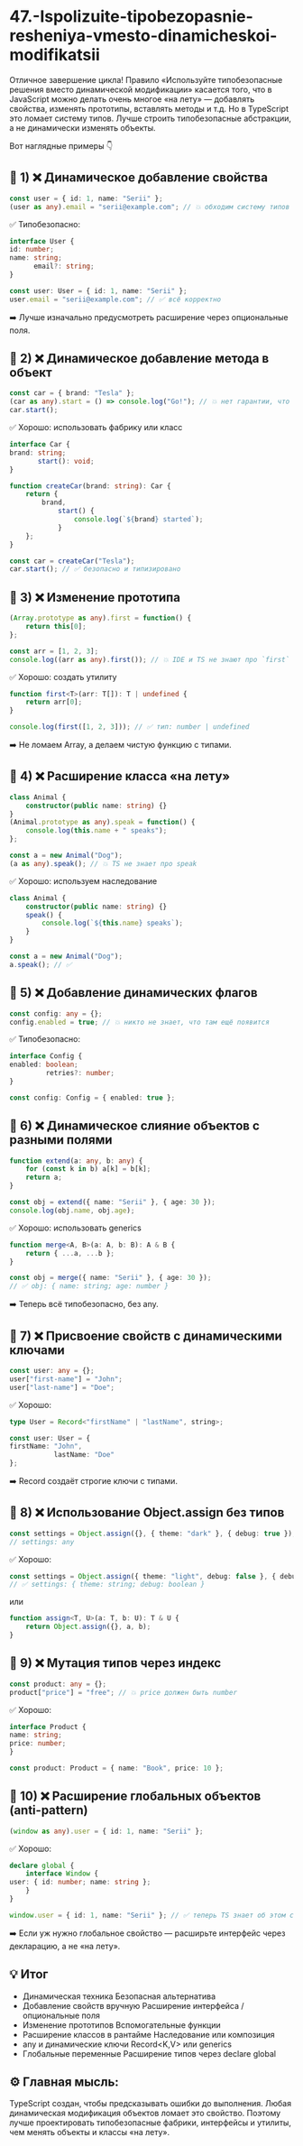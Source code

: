 # 47.-Ispolizuite-tipobezopasnie-resheniya-vmesto-dinamicheskoi-modifikatsii

Отличное завершение цикла!
Правило «Используйте типобезопасные решения вместо динамической модификации» касается того,
что в JavaScript можно делать очень многое «на лету» — добавлять свойства, изменять прототипы,
вставлять методы и т.д. Но в TypeScript это ломает систему типов.
Лучше строить типобезопасные абстракции, а не динамически изменять объекты.

Вот наглядные примеры 👇

## 🔹 1) ❌ Динамическое добавление свойства

```ts
const user = { id: 1, name: "Serii" };
(user as any).email = "serii@example.com"; // 💥 обходим систему типов
```


✅ Типобезопасно:

```ts
interface User {
id: number;
name: string;
      email?: string;
}

const user: User = { id: 1, name: "Serii" };
user.email = "serii@example.com"; // ✅ всё корректно
```


➡️ Лучше изначально предусмотреть расширение через опциональные поля.

## 🔹 2) ❌ Динамическое добавление метода в объект

```ts
const car = { brand: "Tesla" };
(car as any).start = () => console.log("Go!"); // 💥 нет гарантии, что метод существует
car.start();
```


✅ Хорошо: использовать фабрику или класс

```ts
interface Car {
brand: string;
       start(): void;
}

function createCar(brand: string): Car {
    return {
        brand,
            start() {
                console.log(`${brand} started`);
            }
    };
}

const car = createCar("Tesla");
car.start(); // ✅ безопасно и типизировано
```

## 🔹 3) ❌ Изменение прототипа

```ts
(Array.prototype as any).first = function() {
    return this[0];
};

const arr = [1, 2, 3];
console.log((arr as any).first()); // 💥 IDE и TS не знают про `first`
```


✅ Хорошо: создать утилиту

```ts
function first<T>(arr: T[]): T | undefined {
    return arr[0];
}

console.log(first([1, 2, 3])); // ✅ тип: number | undefined
```


➡️ Не ломаем Array, а делаем чистую функцию с типами.

## 🔹 4) ❌ Расширение класса «на лету»

```ts
class Animal {
    constructor(public name: string) {}
}
(Animal.prototype as any).speak = function() {
    console.log(this.name + " speaks");
};

const a = new Animal("Dog");
(a as any).speak(); // 💥 TS не знает про speak
```


✅ Хорошо: используем наследование

```ts
class Animal {
    constructor(public name: string) {}
    speak() {
        console.log(`${this.name} speaks`);
    }
}

const a = new Animal("Dog");
a.speak(); // ✅
```

## 🔹 5) ❌ Добавление динамических флагов

```ts
const config: any = {};
config.enabled = true; // 💥 никто не знает, что там ещё появится
```


✅ Типобезопасно:

```ts
interface Config {
enabled: boolean;
         retries?: number;
}

const config: Config = { enabled: true };
```

## 🔹 6) ❌ Динамическое слияние объектов с разными полями

```ts
function extend(a: any, b: any) {
    for (const k in b) a[k] = b[k];
    return a;
}

const obj = extend({ name: "Serii" }, { age: 30 });
console.log(obj.name, obj.age);
```


✅ Хорошо: использовать generics

```ts
function merge<A, B>(a: A, b: B): A & B {
    return { ...a, ...b };
}

const obj = merge({ name: "Serii" }, { age: 30 });
// ✅ obj: { name: string; age: number }
```


➡️ Теперь всё типобезопасно, без any.

## 🔹 7) ❌ Присвоение свойств с динамическими ключами

```ts
const user: any = {};
user["first-name"] = "John";
user["last-name"] = "Doe";
```


✅ Хорошо:

```ts
type User = Record<"firstName" | "lastName", string>;

const user: User = {
firstName: "John",
           lastName: "Doe"
};
```


➡️ Record создаёт строгие ключи с типами.

## 🔹 8) ❌ Использование Object.assign без типов

```ts
const settings = Object.assign({}, { theme: "dark" }, { debug: true });
// settings: any
```


✅ Хорошо:

```ts
const settings = Object.assign({ theme: "light", debug: false }, { debug: true });
// ✅ settings: { theme: string; debug: boolean }
```


или

```ts
function assign<T, U>(a: T, b: U): T & U {
    return Object.assign({}, a, b);
}
```

## 🔹 9) ❌ Мутация типов через индекс

```ts
const product: any = {};
product["price"] = "free"; // 💥 price должен быть number
```


✅ Хорошо:

```ts
interface Product {
name: string;
price: number;
}

const product: Product = { name: "Book", price: 10 };
```

## 🔹 10) ❌ Расширение глобальных объектов (anti-pattern)

```ts
(window as any).user = { id: 1, name: "Serii" };
```


✅ Хорошо:

```ts
declare global {
    interface Window {
user: { id: number; name: string };
    }
}

window.user = { id: 1, name: "Serii" }; // ✅ теперь TS знает об этом свойстве
```


➡️ Если уж нужно глобальное свойство — расширьте интерфейс через декларацию, а не «на лету».

## 💡 Итог

- Динамическая техника	Безопасная альтернатива
- Добавление свойств вручную	Расширение интерфейса / опциональные поля
- Изменение прототипов	Вспомогательные функции
- Расширение классов в рантайме	Наследование или композиция
- any и динамические ключи	Record<K,V> или generics
- Глобальные переменные	Расширение типов через declare global

## ⚙️ Главная мысль:

TypeScript создан, чтобы предсказывать ошибки до выполнения.
Любая динамическая модификация объектов ломает это свойство.
Поэтому лучше проектировать типобезопасные фабрики, интерфейсы и утилиты,
чем менять объекты и классы «на лету».
